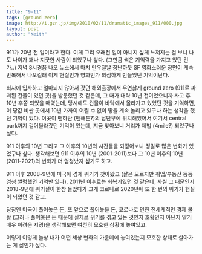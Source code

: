 ```yaml
---
title: "9-11"
tags: [ground zero]
image: http://i.gzn.jp/img/2010/02/11/dramatic_images_911/000.jpg
layout: post
author: "Keith"
---
```


911가 20년 전 일이라고 한다. 이게 그리 오래전 일이 아니지 싶게 느껴지는 걸 보니 나도 나이가 꽤나 지긋한 사람이 되었구나 싶다. (그만큼 썩은 기억력을 가지고 있단 건가..) 저녁 8시경쯤 나오 뉴스에서 마치 만우절날 장난하듯 SF 영화스러운 장면이 계속 반복해서 나오길래 이게 현실인가 영화인가 의심하게 만들었던 기억이난다. 

회사에 입사하고 얼마되지 않아서 갔던 해외출장에서 우연찮게 ground zero (911로 파괴된 건물이 있던 곳)을 방문했던 것 같은데, 그 때가 대략 10년 전이었으니까 사고 후 10년 후쯤 되었을 때였는데, 당시에도 건물이 바닥에서 올라가고 있었던 것을 기억하면, 이 땅값 비싼 곳에서 10년 가까이 어쩔 수 없이 땅을 계속 놀리고 있구나 하는 생각을 했던 기억이 있다. 이곳이 맨하탄 (맨해튼?)의 남단부에 위치해있어서 여기서 central park까지 걸어올라갔던 기억이 있는데, 지금 찾아보니 거리가 제법 (4mile?) 되었구나 싶다. 

911 이후의 10년 그리고 그 이후의 10년의 시간들을 되짚어보니 정말로 많은 변화가 있었구나 싶다. 생각해보면 911 이후의 10년 (2001-2011)보다 그 10년 이후의 10년 (2011-2021)의 변화가 더 엄청났지 싶기도 하고.

911 이후 2008-9년에 미국에 경제 위기가 찾아왔고 (잘은 모르지만 취업/부동산 등등 엄청 썰렁했던 기억만 있다), 2011년 이후로는 회복기였던 것 같은데, 사실 그 때문인지 2018-9년에 위기설이 한참 돌았다가 그게 코로나로 2020년에 또 한 번의 위기가 현실이 되었던 것 같고.

당장엔 미국이 풀어놓은 돈, 또 앞으로 풀어놓을 돈, 코로나로 인한 전세계적인 경제 불황 (그러나 풀어놓은 돈 때문에 실제로 위기를 겪고 있는 것인지 호황인지 아닌지 알기 매우 어려운 지경)을 생각해보면 여전히 모호한 상황에 놓여있고. 

이렇게 이렇게 늘상 내가 어떤 세상 변화의 가운데에 놓여있는지 모호한 상태로 살아가는 게 삶인가 싶다.

